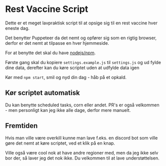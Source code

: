 # Rest Vaccine Script

Dette er et meget lavpraktisk script til at opsige sig til en rest vaccine hver eneste dag.

Det benytter Puppeteer da det nemt og opfører sig som en rigtig browser, derfor er det nemt at tilpasse en hver hjemmeside.

For at benytte det skal du have [nodejs/npm](https://nodejs.org/en/).

Første gang skal du kopiere `settings.example.js` til `settings.js` og ud fylde dine data, derefter kan du køre scriptet uden at udfylde data igen

Kør med `npm start`, smil og nyd din dag - håb på et opkald.

## Kør scriptet automatisk

Du kan benytte scheduled tasks, corn eller andet. PR's er også velkommen - men personligt kan jeg ikke alle dage, derfor mere manuelt.

## Fremtiden

Hvis man ville være overkill kunne man lave f.eks. en discord bot som ville gøre det nemt at køre scriptet, ved et klik på en knap.

Ville også være cool nok at have andre regioner med, men da jeg ikke selv bor der, så laver jeg det nok ikke. Du velkommen til at lave understøttelsen.